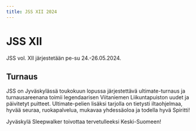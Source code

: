 ```yaml
---
title: JSS XII 2024
---
```


# JSS XII

JSS vol. XII järjestetään pe-su 24.-26.05.2024.

## Turnaus

JSS on Jyväskylässä toukokuun lopussa järjestettävä ultimate-turnaus ja turnausareenana toimii legendaarisen Viitaniemen Liikuntapuiston uudet ja päivitetyt puitteet. Ultimate-pelien lisäksi tarjolla on tietysti iltaohjelmaa, hyvää seuraa, ruokapalvelua, mukavaa yhdessäoloa ja todella hyvä Spiritti!

Jyväskylä Sleepwalker toivottaa tervetulleeksi Keski-Suomeen!
